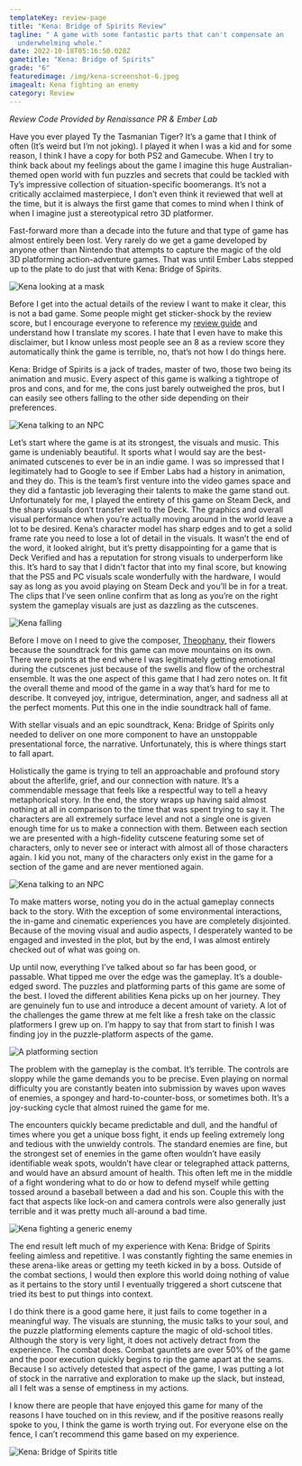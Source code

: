```yaml
---
templateKey: review-page
title: "Kena: Bridge of Spirits Review"
tagline: " A game with some fantastic parts that can't compensate an
  underwhelming whole."
date: 2022-10-18T05:16:50.028Z
gametitle: "Kena: Bridge of Spirits"
grade: "6"
featuredimage: /img/kena-screenshot-6.jpeg
imagealt: Kena fighting an enemy
category: Review
---
```

*Review Code Provided by Renaissance PR & Ember Lab*

Have you ever played Ty the Tasmanian Tiger? It’s a game that I think of often (It’s weird but I’m not joking). I played it when I was a kid and for some reason, I think I have a copy for both PS2 and Gamecube. When I try to think back about my feelings about the game I imagine this huge Australian-themed open world with fun puzzles and secrets that could be tackled with Ty’s impressive collection of situation-specific boomerangs. It’s not a critically acclaimed masterpiece, I don’t even think it reviewed that well at the time, but it is always the first game that comes to mind when I think of when I imagine just a stereotypical retro 3D platformer.

Fast-forward more than a decade into the future and that type of game has almost entirely been lost. Very rarely do we get a game developed by anyone other than Nintendo that attempts to capture the magic of the old 3D platforming action-adventure games. That was until Ember Labs stepped up to the plate to do just that with Kena: Bridge of Spirits.

![Kena looking at a mask](/img/kena-screenshot-3.jpeg "Kena looking at a mask")

Before I get into the actual details of the review I want to make it clear, this is not a bad game. Some people might get sticker-shock by the review score, but I encourage everyone to reference my [review guide](https://cantpause.com/review-guide) and understand how I translate my scores. I hate that I even have to make this disclaimer, but I know unless most people see an 8 as a review score they automatically think the game is terrible, no, that’s not how I do things here.

Kena: Bridge of Spirits is a jack of trades, master of two, those two being its animation and music. Every aspect of this game is walking a tightrope of pros and cons, and for me, the cons just barely outweighed the pros, but I can easily see others falling to the other side depending on their preferences.

![Kena talking to an NPC](/img/kena-screenshot-10.jpeg "Kena talking to an NPC")

Let’s start where the game is at its strongest, the visuals and music. This game is undeniably beautiful. It sports what I would say are the best-animated cutscenes to ever be in an indie game. I was so impressed that I legitimately had to Google to see if Ember Labs had a history in animation, and they do. This is the team’s first venture into the video games space and they did a fantastic job leveraging their talents to make the game stand out. Unfortunately for me, I played the entirety of this game on Steam Deck, and the sharp visuals don’t transfer well to the Deck. The graphics and overall visual performance when you’re actually moving around in the world leave a lot to be desired. Kena’s character model has sharp edges and to get a solid frame rate you need to lose a lot of detail in the visuals. It wasn’t the end of the word, it looked alright, but it’s pretty disappointing for a game that is Deck Verified and has a reputation for strong visuals to underperform like this. It’s hard to say that I didn’t factor that into my final score, but knowing that the PS5 and PC visuals scale wonderfully with the hardware, I would say as long as you avoid playing on Steam Deck and you’ll be in for a treat. The clips that I’ve seen online confirm that as long as you’re on the right system the gameplay visuals are just as dazzling as the cutscenes.

![Kena falling](/img/kena-screenshot-2.jpeg "Kena falling")

Before I move on I need to give the composer, [Theophany](https://theophany-rmx.bandcamp.com/), their flowers because the soundtrack for this game can move mountains on its own. There were points at the end where I was legitimately getting emotional during the cutscenes just because of the swells and flow of the orchestral ensemble. It was the one aspect of this game that I had zero notes on. It fit the overall theme and mood of the game in a way that’s hard for me to describe. It conveyed joy, intrigue, determination, anger, and sadness all at the perfect moments. Put this one in the indie soundtrack hall of fame.

With stellar visuals and an epic soundtrack, Kena: Bridge of Spirits only needed to deliver on one more component to have an unstoppable presentational force, the narrative. Unfortunately, this is where things start to fall apart.

Holistically the game is trying to tell an approachable and profound story about the afterlife, grief, and our connection with nature. It’s a commendable message that feels like a respectful way to tell a heavy metaphorical story. In the end, the story wraps up having said almost nothing at all in comparison to the time that was spent trying to say it. The characters are all extremely surface level and not a single one is given enough time for us to make a connection with them. Between each section we are presented with a high-fidelity cutscene featuring some set of characters, only to never see or interact with almost all of those characters again. I kid you not, many of the characters only exist in the game for a section of the game and are never mentioned again.

![Kena talking to an NPC](/img/kena-screenshot-12.jpeg "Kena talking to an NPC")

To make matters worse, noting you do in the actual gameplay connects back to the story. With the exception of some environmental interactions, the in-game and cinematic experiences you have are completely disjointed. Because of the moving visual and audio aspects, I desperately wanted to be engaged and invested in the plot, but by the end, I was almost entirely checked out of what was going on.

Up until now, everything I’ve talked about so far has been good, or passable. What tipped me over the edge was the gameplay. It’s a double-edged sword. The puzzles and platforming parts of this game are some of the best. I loved the different abilities Kena picks up on her journey. They are genuinely fun to use and introduce a decent amount of variety. A lot of the challenges the game threw at me felt like a fresh take on the classic platformers I grew up on. I’m happy to say that from start to finish I was finding joy in the puzzle-platform aspects of the game.

![A platforming section](/img/kena-screenshot-4.jpeg "A platforming section")

The problem with the gameplay is the combat. It’s terrible. The controls are sloppy while the game demands you to be precise. Even playing on normal difficulty you are constantly beaten into submission by waves upon waves of enemies, a spongey and hard-to-counter-boss, or sometimes both. It’s a joy-sucking cycle that almost ruined the game for me.

The encounters quickly became predictable and dull, and the handful of times where you get a unique boss fight, it ends up feeling extremely long and tedious with the unwieldy controls. The standard enemies are fine, but the strongest set of enemies in the game often wouldn’t have easily identifiable weak spots, wouldn’t have clear or telegraphed attack patterns, and would have an absurd amount of health. This often left me in the middle of a fight wondering what to do or how to defend myself while getting tossed around a baseball between a dad and his son. Couple this with the fact that aspects like lock-on and camera controls were also generally just terrible and it was pretty much all-around a bad time.

![Kena fighting a generic enemy](/img/kena-screenshot-8.jpeg "Kena fighting a generic enemy")

The end result left much of my experience with Kena: Bridge of Spirits feeling aimless and repetitive. I was constantly fighting the same enemies in these arena-like areas or getting my teeth kicked in by a boss. Outside of the combat sections, I would then explore this world doing nothing of value as it pertains to the story until I eventually triggered a short cutscene that tried its best to put things into context.

I do think there is a good game here, it just fails to come together in a meaningful way. The visuals are stunning, the music talks to your soul, and the puzzle platforming elements capture the magic of old-school titles. Although the story is very light, it does not actively detract from the experience. The combat does. Combat gauntlets are over 50% of the game and the poor execution quickly begins to rip the game apart at the seams. Because I so actively detested that aspect of the game, I was putting a lot of stock in the narrative and exploration to make up the slack, but instead, all I felt was a sense of emptiness in my actions.

I know there are people that have enjoyed this game for many of the reasons I have touched on in this review, and if the positive reasons really spoke to you, I think the game is worth trying out. For everyone else on the fence, I can’t recommend this game based on my experience.



![Kena: Bridge of Spirits title](/img/1954200_screenshots_20221017194606_1.jpeg "Kena: Bridge of Spirits title")